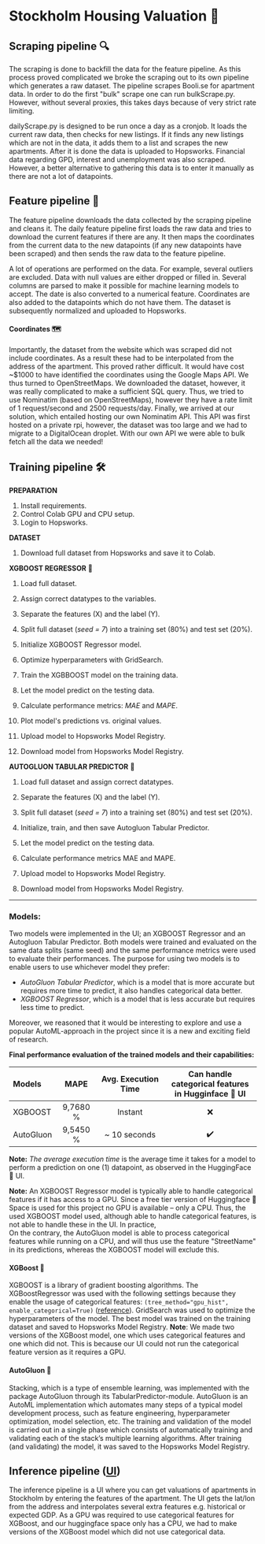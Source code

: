# Stockholm Housing Valuation 🌆
## Scraping pipeline 🔍
The scraping is done to backfill the data for the feature pipeline. As this process proved complicated we broke the scraping out to its own pipeline which generates a raw dataset. The pipeline scrapes Booli.se for apartment data. In order to do the first "bulk" scrape one can run bulkScrape.py. However, without several proxies, this takes days because of very strict rate limiting. 


dailyScrape.py is designed to be run once a day as a cronjob. It loads the current raw data, then checks for new listings. If it finds any new listings which are not in the data, it adds them to a list and scrapes the new apartments. After it is done the data is uploaded to Hopsworks. Financial data regarding GPD, interest and unemployment was also scraped. However, a better alternative to gathering this data is to enter it manually as there are not a lot of datapoints.

## Feature pipeline 🧹
The feature pipeline downloads the data collected by the scraping pipeline and cleans it. The daily feature pipeline first loads the raw data and tries to download the current features if there are any. It then maps the coordinates from the current data to the new datapoints (if any new datapoints have been scraped) and then sends the raw data to the feature pipeline. 


A lot of operations are performed on the data. For example, several outliers are excluded. Data with null values are either dropped or filled in. Several columns are parsed to make it possible for machine learning models to accept. The date is also converted to a numerical feature. Coordinates are also added to the datapoints which do not have them. The dataset is subsequently normalized and uploaded to Hopsworks.

#### Coordinates 🗺
Importantly, the dataset from the website which was scraped did not include coordinates. As a result these had to be interpolated from the address of the apartment. This proved rather difficult. It would have cost ~$1000 to have identified the coordinates using the Google Maps API. We thus turned to OpenStreetMaps. We downloaded the dataset, however, it was really complicated to make a sufficient SQL query. Thus, we tried to use Nominatim (based on OpenStreetMaps), however they have a rate limit of 1 request/second and 2500 requests/day. Finally, we arrived at our solution, which entailed hosting our own Nominatim API. This API was first hosted on a private rpi, however, the dataset was too large and we had to migrate to a DigitalOcean droplet. With our own API we were able to bulk fetch all the data we needed!

## Training pipeline 🛠

 

**PREPARATION** 
1. Install requirements.
2. Control Colab GPU and CPU setup.
3. Login to Hopsworks.

**DATASET**
1.  Download full dataset from Hopsworks and save it to Colab.

**XGBOOST REGRESSOR** 🌲
1. Load full dataset.
2. Assign correct datatypes to the variables.
3. Separate the features (X) and the label (Y).
4. Split full dataset (*seed = 7*) into a training set (80%) and test set (20%).


5. Initialize XGBOOST Regressor model.
6. Optimize hyperparameters with GridSearch.
7. Train the XGBBOOST model on the training data.
8. Let the model predict on the testing data.
9. Calculate performance metrics: *MAE* and *MAPE*.
10. Plot model's predictions vs. original values.


11. Upload model to Hopsworks Model Registry.
12. Download model from Hopsworks Model Registry.


**AUTOGLUON TABULAR PREDICTOR** 🧠
1. Load full dataset and assign correct datatypes.
2. Separate the features (X) and the label (Y).
3. Split full dataset (*seed = 7*) into a training set (80%) and test set (20%).


4. Initialize, train, and then save Autogluon Tabular Predictor.
5. Let the model predict on the testing data.
6. Calculate performance metrics MAE and MAPE.


7. Upload model to Hopsworks Model Registry.
8. Download model from Hopsworks Model Registry.

---




### Models:
Two models were implemented in the UI; an XGBOOST Regressor and an Autogluon Tabular Predictor.
Both models were trained and evaluated on the same data splits (same seed) and the same performance metrics were used to evaluate their performances.
The purpose for using two models is to enable users to use whichever model they prefer: 
* _AutoGluon Tabular Predictor_, which is a model that is more accurate but requires more time to predict, it also handles categorical data better.
* _XGBOOST Regressor_, which is a model that is less accurate but requires less time to predict.

Moreover, we reasoned that it would be interesting to explore and use a popular AutoML-approach in the project since it is a new and exciting field of research.

**Final performance evaluation of the trained models and their capabilities:**

| Models    |   MAPE    | Avg. Execution Time | Can handle categorical features <br/> in Hugginface 🤗 UI |
|:----------|:---------:|:-------------------:|:---------------------------------------------------------:|
| XGBOOST   | 9,7680 %  |       Instant       |                             ❌                            |
| AutoGluon | 9,5450 %  |    ~ 10 seconds     |                             ✔️                            | 

**Note:** _The average execution time_ is the average time it takes for a model to perform a prediction on one (1) datapoint, as observed in the HuggingFace 🤗 UI.

**Note:** An XGBOOST Regressor model is typically able to handle categorical features if it has access to a GPU.
Since a free tier version of Huggingface 🤗 Space is used for this project no GPU is available – only a CPU. 
Thus, the used XGBOOST model used, although able to handle categorical features, is not able to handle these in the UI. In practice,  
On the contrary, the AutoGluon model is able to process categorical features while running on a CPU, and will thus use the feature "StreetName" in its predictions, whereas the XGBOOST model will exclude this.  

#### XGBoost 🌲
XGBOOST is a library of gradient boosting algorithms. 
The XGBoostRegressor was used with the following settings
because they enable the usage of categorical features: `(tree_method="gpu_hist", enable_categorical=True)` ([reference](https://xgboost.readthedocs.io/en/stable/tutorials/categorical.html)).
GridSearch was used to optimize the hyperparameters of the model.
The best model was trained on the training dataset and saved to Hopsworks Model Registry.
**Note**: We made two versions of the XGBoost model, one which uses categorical features and one which did not. This is because our UI could not run the categorical feature version as it requires a GPU.




#### AutoGluon 🧠
Stacking, which is a type of ensemble learning, was implemented with the package AutoGluon through its TabularPredictor-module.
AutoGluon is an AutoML implementation which automates many steps of a typical model development process, such as feature engineering, hyperparameter optimization, model selection, etc.
The training and validation of the model is carried out in a single phase which consists of automatically training and validating each of the stack’s multiple learning algorithms.
After training (and validating) the model, it was saved to the Hopsworks Model Registry.



## Inference pipeline ([UI](https://huggingface.co/spaces/Nathanotal/stockholmHousingValuation)) 
The inference pipeline is a UI where you can get valuations of apartments in Stockholm by entering the features of the apartment. The UI gets the lat/lon from the address and interpolates several extra features e.g. historical or expected GDP. As a GPU was required to use categorical features for XGBoost, and our huggingface space only has a CPU, we had to make versions of the XGBoost model which did not use categorical data.
